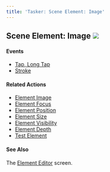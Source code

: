 ```yaml
---
title: 'Tasker: Scene Element: Image'
---
```


Scene Element: Image ![](icon_tasker.png)
-----------------------------------------

#### Events

-   [Tap, Long Tap](activity_elementedit.html#tap)
-   [Stroke](activity_elementedit.html#stroke)

#### Related Actions

-   [Element Image](help/ah_scene_element_image.html)
-   [Element Focus](help/ah_scene_element_focus.html)
-   [Element Position](help/ah_scene_element_position.html)
-   [Element Size](help/ah_scene_element_size.html)
-   [Element Visibility](help/ah_scene_element_visibility.html)
-   [Element Depth](help/ah_scene_element_depth.html)
-   [Test Element](help/ah_scene_element_test.html)

#### See Also

The [Element Editor](activity_elementedit.html) screen.
